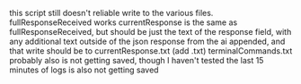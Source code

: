this script still doesn't reliable write to the various files.
fullResponseReceived works
currentResponse is the same as fullResponseReceived, but should be just the text of the response field, with any additional text outside of the json response from the ai appended, and that write should be to currentResponse.txt (add .txt)
terminalCommands.txt probably also is not getting saved, though I haven't tested
the last 15 minutes of logs is also not getting saved